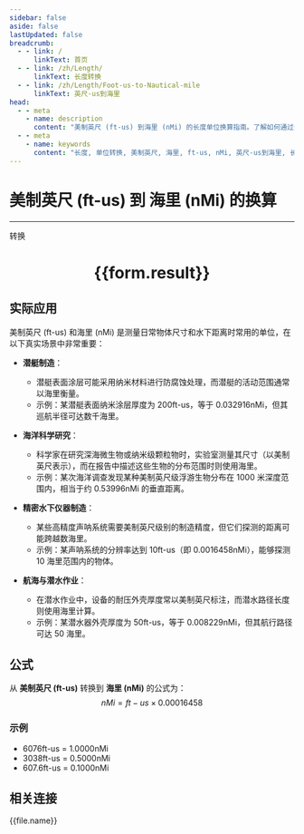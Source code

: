 ```yaml
---
sidebar: false
aside: false
lastUpdated: false
breadcrumb:
  - - link: /
      linkText: 首页
  - - link: /zh/Length/
      linkText: 长度转换
  - - link: /zh/Length/Foot-us-to-Nautical-mile
      linkText: 英尺-us到海里
head:
  - - meta
    - name: description
      content: "美制英尺 (ft-us) 到海里 (nMi) 的长度单位换算指南。了解如何通过公式 nMi = ft-us × 0.00016458 转换为海里。"
  - - meta
    - name: keywords
      content: "长度, 单位转换, 美制英尺, 海里, ft-us, nMi, 英尺-us到海里, 长度转换指南"
---
```

# 美制英尺 (ft-us) 到 海里 (nMi) 的换算
---
<script setup>
import { onMounted, reactive, inject, ref } from 'vue'
import { NButton, NForm, NFormItem, NInput, NInputNumber, NSelect, NCard, useMessage,NGrid ,NGi } from 'naive-ui'
import { defineClientComponent } from 'vitepress'
import { Length } from '../../files';

const convert = inject('convert')

const form = reactive({
  number: null,
  result: '',
})

const convertHandler = () => {
  if (form.number !== null && !isNaN(form.number)) {
    const convertedValue = parseFloat(form.number) * 0.00016458
    form.result = `${form.number}ft-us = ${convertedValue.toFixed(6)}nMi`
  } else {
    form.result = '请输入有效的数值。'
  }
}
</script>

<n-form size="large" :model="form">
  <n-form-item label="美制英尺 (ft-us)">
    <n-input-number v-model:value="form.number" placeholder="输入美制英尺" style="width: 100%" />
  </n-form-item>
  <n-form-item>
    <n-button type="primary" @click="convertHandler" block>转换</n-button>
  </n-form-item>
</n-form>

<n-card  embedded :bordered="false" hoverable>
  <div  style="text-align:center">
    <h1>{{form.result}}</h1>
  </div>
</n-card>

## 实际应用

美制英尺 (ft-us) 和海里 (nMi) 是测量日常物体尺寸和水下距离时常用的单位，在以下真实场景中非常重要：

- **潜艇制造**：
  - 潜艇表面涂层可能采用纳米材料进行防腐蚀处理，而潜艇的活动范围通常以海里衡量。
  - 示例：某潜艇表面纳米涂层厚度为 200ft-us，等于 0.032916nMi，但其巡航半径可达数千海里。

- **海洋科学研究**：
  - 科学家在研究深海微生物或纳米级颗粒物时，实验室测量其尺寸（以美制英尺表示），而在报告中描述这些生物的分布范围时则使用海里。
  - 示例：某次海洋调查发现某种美制英尺级浮游生物分布在 1000 米深度范围内，相当于约 0.53996nMi 的垂直距离。

- **精密水下仪器制造**：
  - 某些高精度声呐系统需要美制英尺级别的制造精度，但它们探测的距离可能跨越数海里。
  - 示例：某声呐系统的分辨率达到 10ft-us（即 0.0016458nMi），能够探测 10 海里范围内的物体。

- **航海与潜水作业**：
  - 在潜水作业中，设备的耐压外壳厚度常以美制英尺标注，而潜水路径长度则使用海里计算。
  - 示例：某潜水器外壳厚度为 50ft-us，等于 0.008229nMi，但其航行路径可达 50 海里。

## 公式

从 **美制英尺 (ft-us)** 转换到 **海里 (nMi)** 的公式为：
$$ nMi = ft-us \times 0.00016458 $$

### 示例
- 6076ft-us = 1.0000nMi
- 3038ft-us = 0.5000nMi
- 607.6ft-us = 0.1000nMi

## 相关连接
<n-grid x-gap="12" :cols="4">
  <n-gi v-for="(file, index) in Length" :key="index">
    <n-button
      text
      tag="a"
      :href="file.path"
      type="primary"
    >
      {{file.name}}
    </n-button>
  </n-gi>
</n-grid>
